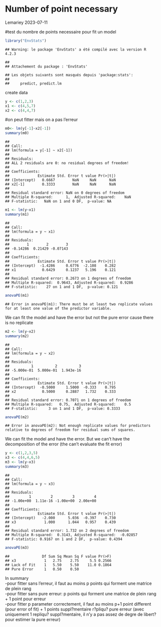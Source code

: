 Number of point necessary
================
Lemariey
2023-07-11

\#test du nombre de points necessaire pour fit un model

``` r
library("EnvStats")
```

    ## Warning: le package 'EnvStats' a été compilé avec la version R 4.2.3

    ## 
    ## Attachement du package : 'EnvStats'

    ## Les objets suivants sont masqués depuis 'package:stats':
    ## 
    ##     predict, predict.lm

create data

``` r
y <- c(1,2,3)
x1 <- c(4,5,7)
x2 <- c(4,4,7)
```

\#on peut fitter mais on a pas l’erreur

``` r
m0<- lm(y[-1]~x2[-1])
summary(m0)
```

    ## 
    ## Call:
    ## lm(formula = y[-1] ~ x2[-1])
    ## 
    ## Residuals:
    ## ALL 2 residuals are 0: no residual degrees of freedom!
    ## 
    ## Coefficients:
    ##             Estimate Std. Error t value Pr(>|t|)
    ## (Intercept)   0.6667        NaN     NaN      NaN
    ## x2[-1]        0.3333        NaN     NaN      NaN
    ## 
    ## Residual standard error: NaN on 0 degrees of freedom
    ## Multiple R-squared:      1,  Adjusted R-squared:    NaN 
    ## F-statistic:   NaN on 1 and 0 DF,  p-value: NA

``` r
m1 <- lm(y~x1)
summary(m1)
```

    ## 
    ## Call:
    ## lm(formula = y ~ x1)
    ## 
    ## Residuals:
    ##        1        2        3 
    ## -0.14286  0.21429 -0.07143 
    ## 
    ## Coefficients:
    ##             Estimate Std. Error t value Pr(>|t|)
    ## (Intercept)  -1.4286     0.6776  -2.108    0.282
    ## x1            0.6429     0.1237   5.196    0.121
    ## 
    ## Residual standard error: 0.2673 on 1 degrees of freedom
    ## Multiple R-squared:  0.9643, Adjusted R-squared:  0.9286 
    ## F-statistic:    27 on 1 and 1 DF,  p-value: 0.121

``` r
anovaPE(m1)
```

    ## Error in anovaPE(m1): There must be at least two replicate values for at least one value of the predictor variable.

We can fit the model and have the error but not the pure error cause
there is no replicate

``` r
m2 <- lm(y~x2)
summary(m2)
```

    ## 
    ## Call:
    ## lm(formula = y ~ x2)
    ## 
    ## Residuals:
    ##          1          2          3 
    ## -5.000e-01  5.000e-01  1.943e-16 
    ## 
    ## Coefficients:
    ##             Estimate Std. Error t value Pr(>|t|)
    ## (Intercept)  -0.5000     1.5000  -0.333    0.795
    ## x2            0.5000     0.2887   1.732    0.333
    ## 
    ## Residual standard error: 0.7071 on 1 degrees of freedom
    ## Multiple R-squared:   0.75,  Adjusted R-squared:    0.5 
    ## F-statistic:     3 on 1 and 1 DF,  p-value: 0.3333

``` r
anovaPE(m2)
```

    ## Error in anovaPE(m2): Not enough replicate values for predictors relative to degrees of freedom for residual sums of squares.

We can fit the model and have the error. But we can’t have the
decomposition of the error (the can’t evaluate the fit error)

``` r
y <- c(1,2,3,5)
x3 <- c(4,4,6,5)
m3 <- lm(y~x3)
summary(m3)
```

    ## 
    ## Call:
    ## lm(formula = y ~ x3)
    ## 
    ## Residuals:
    ##         1         2         3         4 
    ## -1.00e+00  1.11e-16 -1.00e+00  2.00e+00 
    ## 
    ## Coefficients:
    ##             Estimate Std. Error t value Pr(>|t|)
    ## (Intercept)   -2.000      5.036  -0.397    0.730
    ## x3             1.000      1.044   0.957    0.439
    ## 
    ## Residual standard error: 1.732 on 2 degrees of freedom
    ## Multiple R-squared:  0.3143, Adjusted R-squared:  -0.02857 
    ## F-statistic: 0.9167 on 1 and 2 DF,  p-value: 0.4394

``` r
anovaPE(m3)
```

    ##               Df Sum Sq Mean Sq F value Pr(>F)
    ## x3             1   2.75    2.75     5.5 0.2566
    ## Lack of Fit    1   5.50    5.50    11.0 0.1864
    ## Pure Error     1   0.50    0.50

In summary  
-pour fitter sans l’erreur, il faut au moins p points qui forment une
matrice de plein rang  
-pour fitter sans pure erreur: p points qui forment une matrice de plein
rang + 1 point pour erreur  
-pour fitter p parameter correctement, il faut au moins p+1 point
different (pour error of fit) + 1 points suppl?mentaire r?pliqu? pure
erreur (avec uniquement 1 repliqu? suppl?mentaire, il n’y a pas assez de
degre de libert? pour estimer la pure erreur)
